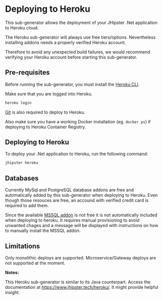 # Deploying to Heroku

This sub-generator allows the deployment of your JHipster .Net application to Heroku cloud.

The Heroku sub-generator will always use free tiers/options. Nevertheless installing addons needs a properly verified Heroku account. 

Therefore to avoid any unexpected build failures, we would recommend verifying your Heroku account before starting this sub-generator.

## Pre-requisites

Before running the sub-generator, you must install the [Heroku CLI](https://cli.heroku.com/).

Make sure that you are logged into Heroku.
```bash
heroku login
```

[Git](https://git-scm.com/) is also required to deploy to Heroku.

Also make sure you have a working Docker installation (eg. `docker ps`) if deploying to Heroku Container Registry.

## Deploying to Heroku

To deploy your .Net application to Heroku, run the following command:

```bash
jhipster heroku
```

## Databases

Currently MySql and PostgreSQL database addons are free and automatically added by this sub-generator when deploying to Heroku. Even though those resouces are free, an accound with verified credit card is required to add them.

Since the available [MSSQL addon](https://elements.heroku.com/addons/mssql) is not free it is not automatically included when deploying to heroku. It requires manual provisioning to avoid unwanted chages and a message will be displayed with instructions on how to manually install the MSSQL addon.

## Limitations

Only monolithic deploys are supported. Microservice/Gateway deploys are not supported at the moment.

**Notes:**

This Heroku sub-generator is similar to its Java counterpart. Access the documentation at https://www.jhipster.tech/heroku/. It might provide helpful insight.
